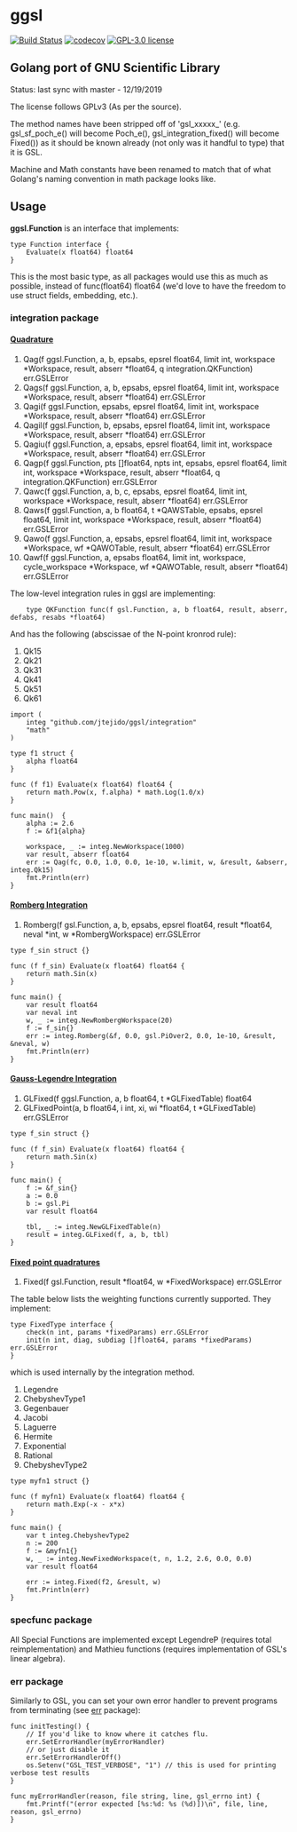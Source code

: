 # ggsl

[![Build Status](https://travis-ci.com/jtejido/ggsl.svg?branch=master)](https://travis-ci.com/jtejido/ggsl)
[![codecov](https://codecov.io/gh/jtejido/ggsl/branch/master/graph/badge.svg)](https://codecov.io/gh/jtejido/ggsl)
[![GPL-3.0 license](https://img.shields.io/badge/license-GPL3-blue)](https://opensource.org/licenses/GPL-3.0)

## Golang port of GNU Scientific Library

Status: last sync with master - 12/19/2019

The license follows GPLv3 (As per the source). 

The method names have been stripped off of 'gsl_xxxxx_' (e.g. gsl_sf_poch_e() will become Poch_e(), gsl_integration_fixed() will become Fixed()) as it
should be known already (not only was it handful to type) that it is GSL.

Machine and Math constants have been renamed to match that of what Golang's naming convention in math package looks like.


## Usage

**ggsl.Function** is an interface that implements:

```golang
type Function interface {
	Evaluate(x float64) float64
}
```

This is the most basic type, as all packages would use this as much as possible, instead of func(float64) float64 (we'd love to have the freedom to use struct fields, embedding, etc.).

### integration package

#### [Quadrature](https://www.gnu.org/software/gsl/doc/html/integration.html#romberg-integration)

1. Qag(f ggsl.Function, a, b, epsabs, epsrel float64, limit int, workspace \*Workspace, result, abserr \*float64, q integration.QKFunction) err.GSLError
2. Qags(f ggsl.Function, a, b, epsabs, epsrel float64, limit int, workspace \*Workspace, result, abserr \*float64) err.GSLError
3. Qagi(f ggsl.Function, epsabs, epsrel float64, limit int, workspace \*Workspace, result, abserr \*float64) err.GSLError
4. Qagil(f ggsl.Function, b, epsabs, epsrel float64, limit int, workspace \*Workspace, result, abserr \*float64) err.GSLError
5. Qagiu(f ggsl.Function, a, epsabs, epsrel float64, limit int, workspace \*Workspace, result, abserr \*float64) err.GSLError
6. Qagp(f ggsl.Function, pts []float64, npts int, epsabs, epsrel float64, limit int, workspace \*Workspace, result, abserr \*float64, q integration.QKFunction) err.GSLError
7. Qawc(f ggsl.Function, a, b, c, epsabs, epsrel float64, limit int, workspace \*Workspace, result, abserr \*float64) err.GSLError
8. Qaws(f ggsl.Function, a, b float64, t \*QAWSTable, epsabs, epsrel float64, limit int, workspace \*Workspace, result, abserr \*float64) err.GSLError
9. Qawo(f ggsl.Function, a, epsabs, epsrel float64, limit int, workspace \*Workspace, wf \*QAWOTable, result, abserr \*float64) err.GSLError
10. Qawf(f ggsl.Function, a, epsabs float64, limit int, workspace, cycle_workspace \*Workspace, wf \*QAWOTable, result, abserr \*float64) err.GSLError


The low-level integration rules in ggsl are implementing:

```golang
	type QKFunction func(f gsl.Function, a, b float64, result, abserr, defabs, resabs *float64)
```

And has the following (abscissae of the N-point kronrod rule):

1. Qk15
2. Qk21
3. Qk31
4. Qk41
5. Qk51
6. Qk61


```golang
import (
	integ "github.com/jtejido/ggsl/integration"
	"math"
)

type f1 struct {
	alpha float64
}

func (f f1) Evaluate(x float64) float64 {
	return math.Pow(x, f.alpha) * math.Log(1.0/x)
}

func main()  {
	alpha := 2.6
	f := &f1{alpha}

	workspace, _ := integ.NewWorkspace(1000)
	var result, abserr float64
	err := Qag(fc, 0.0, 1.0, 0.0, 1e-10, w.limit, w, &result, &abserr, integ.Qk15)
	fmt.Println(err)
}
```

#### [Romberg Integration](https://www.gnu.org/software/gsl/doc/html/integration.html#romberg-integration)
1. Romberg(f gsl.Function, a, b, epsabs, epsrel float64, result \*float64, neval \*int, w \*RombergWorkspace) err.GSLError


```golang
type f_sin struct {}

func (f f_sin) Evaluate(x float64) float64 {
	return math.Sin(x)
}

func main() {
	var result float64
	var neval int
	w, _ := integ.NewRombergWorkspace(20)
	f := f_sin{}
	err := integ.Romberg(&f, 0.0, gsl.PiOver2, 0.0, 1e-10, &result, &neval, w)
	fmt.Println(err)
}
```

#### [Gauss-Legendre Integration](https://www.gnu.org/software/gsl/doc/html/integration.html#gauss-legendre-integration)

1. GLFixed(f ggsl.Function, a, b float64, t \*GLFixedTable) float64
2. GLFixedPoint(a, b float64, i int, xi, wi \*float64, t \*GLFixedTable) err.GSLError

```golang
type f_sin struct {}

func (f f_sin) Evaluate(x float64) float64 {
	return math.Sin(x)
}

func main() {
    f := &f_sin{}
    a := 0.0
    b := gsl.Pi
    var result float64

	tbl, _ := integ.NewGLFixedTable(n)
	result = integ.GLFixed(f, a, b, tbl)
}
```

#### [Fixed point quadratures](https://www.gnu.org/software/gsl/doc/html/integration.html#fixed-point-quadratures)

1. Fixed(f gsl.Function, result \*float64, w \*FixedWorkspace) err.GSLError

The table below lists the weighting functions currently supported. They implement:
```golang
type FixedType interface {
	check(n int, params *fixedParams) err.GSLError
	init(n int, diag, subdiag []float64, params *fixedParams) err.GSLError
}
```
which is used internally by the integration method.
1. Legendre
2. ChebyshevType1
3. Gegenbauer
4. Jacobi
5. Laguerre
6. Hermite
7. Exponential
8. Rational
9. ChebyshevType2


```golang
type myfn1 struct {}

func (f myfn1) Evaluate(x float64) float64 {
	return math.Exp(-x - x*x)
}

func main() {
	var t integ.ChebyshevType2
	n := 200
	f := &myfn1{}
	w, _ := integ.NewFixedWorkspace(t, n, 1.2, 2.6, 0.0, 0.0)
	var result float64

	err := integ.Fixed(f2, &result, w)
	fmt.Println(err)
}
```

### specfunc package


All Special Functions are implemented except LegendreP (requires total reimplementation) and Mathieu functions (requires implementation of GSL's linear algebra).


### err package


Similarly to GSL, you can set your own error handler to prevent programs from terminating (see [err](https:github.com/jtejido/ggsl/err) package):

```golang
func initTesting() {
	// If you'd like to know where it catches flu.
	err.SetErrorHandler(myErrorHandler)
	// or just disable it
	err.SetErrorHandlerOff()
	os.Setenv("GSL_TEST_VERBOSE", "1") // this is used for printing verbose test results
}

func myErrorHandler(reason, file string, line, gsl_errno int) {
	fmt.Printf("(error expected [%s:%d: %s (%d)])\n", file, line, reason, gsl_errno)
}
```

